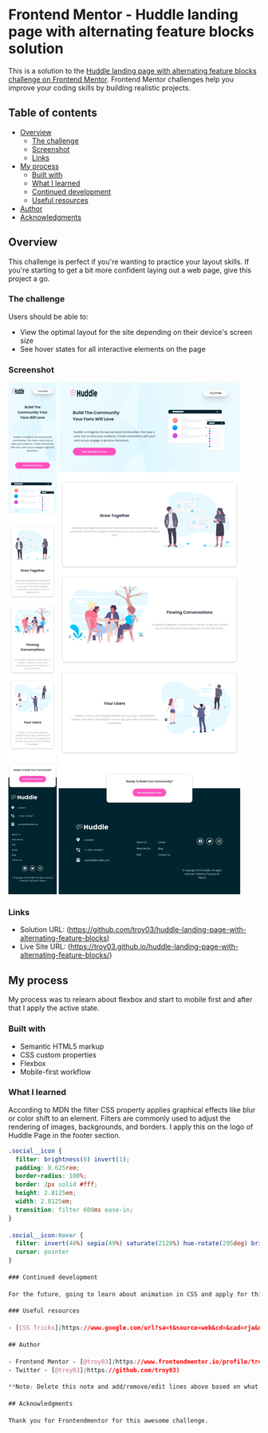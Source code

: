 # Frontend Mentor - Huddle landing page with alternating feature blocks solution

This is a solution to the [Huddle landing page with alternating feature blocks challenge on Frontend Mentor](https://www.frontendmentor.io/challenges/huddle-landing-page-with-alternating-feature-blocks-5ca5f5981e82137ec91a5100). Frontend Mentor challenges help you improve your coding skills by building realistic projects. 

## Table of contents

- [Overview](#overview)
  - [The challenge](#the-challenge)
  - [Screenshot](#screenshot)
  - [Links](#links)
- [My process](#my-process)
  - [Built with](#built-with)
  - [What I learned](#what-i-learned)
  - [Continued development](#continued-development)
  - [Useful resources](#useful-resources)
- [Author](#author)
- [Acknowledgments](#acknowledgments)

## Overview

This challenge is perfect if you're wanting to practice your layout skills. If you're starting to get a bit more confident laying out a web page, give this project a go.

### The challenge

Users should be able to:

- View the optimal layout for the site depending on their device's screen size
- See hover states for all interactive elements on the page

### Screenshot

![](./images/Mobile.png)
![](./images/Desktop.png)


### Links

- Solution URL: (https://github.com/troy03/huddle-landing-page-with-alternating-feature-blocks)
- Live Site URL: (https://troy03.github.io/huddle-landing-page-with-alternating-feature-blocks/)

## My process

  My process was to relearn about flexbox and start to mobile first and after that I apply the active state.

### Built with

- Semantic HTML5 markup
- CSS custom properties
- Flexbox
- Mobile-first workflow

### What I learned

According to MDN the filter CSS property applies graphical effects like blur or color shift to an element. Filters are commonly used to adjust the rendering of images, backgrounds, and borders. I apply this on the logo of Huddle Page in the footer section.


```css
.social__icon {
  filter: brightness(0) invert(1);    
  padding: 0.625rem;
  border-radius: 100%;
  border: 2px solid #fff;
  height: 2.8125em;
  width: 2.8125em;
  transition: filter 600ms ease-in;
}

.social__icon:hover {
  filter: invert(46%) sepia(49%) saturate(2128%) hue-rotate(295deg) brightness(102%) contrast(101%);
  cursor: pointer
}

### Continued development

For the future, going to learn about animation in CSS and apply for this project

### Useful resources

- [CSS Tricks](https://www.google.com/url?sa=t&source=web&cd=&cad=rja&uact=8&ved=2ahUKEwjh88L21rT7AhWXHnAKHTcwCKEQFnoECCQQAQ&url=https%3A%2F%2Fcss-tricks.com%2Falmanac%2Fproperties%2Ff%2Ffilter%2F&usg=AOvVaw2jlca-Em_YWZHda3C_emGF) - This help me on how I change the color of the background image.

## Author

- Frontend Mentor - [@troy03](https://www.frontendmentor.io/profile/troy03)
- Twitter - [@troy03](https://github.com/troy03)

**Note: Delete this note and add/remove/edit lines above based on what links you'd like to share.**

## Acknowledgments

Thank you for Frontendmentor for this awesome challenge.
